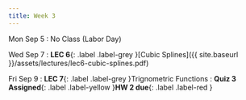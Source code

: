 ```yaml
---
title: Week 3
---
```


Mon Sep 5
: No Class (Labor Day)

Wed Sep 7
: **LEC 6**{: .label .label-grey }[Cubic Splines]({{ site.baseurl }}/assets/lectures/lec6-cubic-splines.pdf)

Fri Sep 9
: **LEC 7**{: .label .label-grey }Trignometric Functions
: **Quiz 3 Assigned**{: .label .label-yellow }**HW 2 due**{: .label .label-red }